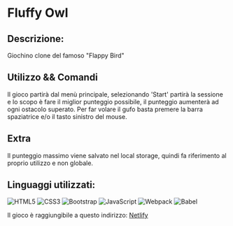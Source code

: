 # Fluffy Owl

## Descrizione:

Giochino clone del famoso "Flappy Bird"

## Utilizzo && Comandi
 
Il gioco partirà dal menù principale, selezionando 'Start' partirà la sessione e lo scopo è fare il miglior punteggio possibile, il punteggio aumenterà ad ogni ostacolo superato. Per far volare il gufo basta premere la barra spaziatrice e/o il tasto sinistro del mouse.

## Extra

Il punteggio massimo viene salvato nel local storage, quindi fa riferimento al proprio utilizzo e non globale.

## Linguaggi utilizzati:

![HTML5](https://img.shields.io/badge/html5-%23E34F26.svg?style=for-the-badge&logo=html5&logoColor=white)
![CSS3](https://img.shields.io/badge/css3-%231572B6.svg?style=for-the-badge&logo=css3&logoColor=white)
![Bootstrap](https://img.shields.io/badge/bootstrap-7952b3.svg?style=for-the-badge&logo=bootstrap&logoColor=white)
![JavaScript](https://img.shields.io/badge/javascript-%23323330.svg?style=for-the-badge&logo=javascript&logoColor=%23F7DF1E)
![Webpack](https://img.shields.io/badge/webpack-%238DD6F9.svg?style=for-the-badge&logo=webpack&logoColor=black)
![Babel](https://img.shields.io/badge/Babel-F9DC3e?style=for-the-badge&logo=babel&logoColor=black)

Il gioco è raggiungibile a questo indirizzo: <a href="__">Netlify</a>